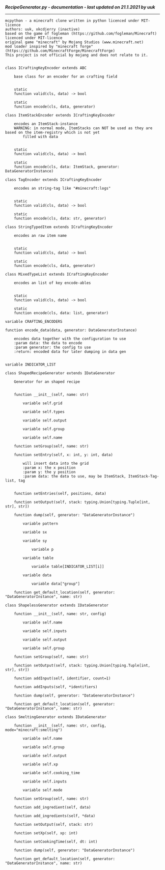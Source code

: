 ***RecipeGenerator.py - documentation - last updated on 21.1.2021 by uuk***
___

    mcpython - a minecraft clone written in python licenced under MIT-licence
    authors: uuk, xkcdjerry (inactive)
    based on the game of fogleman (https://github.com/fogleman/Minecraft) licenced under MIT-licence
    original game "minecraft" by Mojang Studios (www.minecraft.net)
    mod loader inspired by "minecraft forge" (https://github.com/MinecraftForge/MinecraftForge)
    This project is not official by mojang and does not relate to it.


    class ICraftingKeyEncoder extends ABC
        
        base class for an encoder for an crafting field


        static
        function valid(cls, data) -> bool

        static
        function encode(cls, data, generator)

    class ItemStackEncoder extends ICraftingKeyEncoder
        
        encodes an ItemStack-instance
        WARNING: in normal mode, ItemStacks can NOT be used as they are based on the item-registry which is not yet
            filled with data


        static
        function valid(cls, data) -> bool

        static
        function encode(cls, data: ItemStack, generator: DataGeneratorInstance)

    class TagEncoder extends ICraftingKeyEncoder
        
        encodes an string-tag like "#minecraft:logs"


        static
        function valid(cls, data) -> bool

        static
        function encode(cls, data: str, generator)

    class StringTypedItem extends ICraftingKeyEncoder
        
        encodes an raw item name


        static
        function valid(cls, data) -> bool

        static
        function encode(cls, data, generator)

    class MixedTypeList extends ICraftingKeyEncoder
        
        encodes an list of key encode-ables


        static
        function valid(cls, data) -> bool

        static
        function encode(cls, data: list, generator)

    variable CRAFTING_ENCODERS

    function encode_data(data, generator: DataGeneratorInstance)
        
        encodes data together with the configuration to use
        :param data: the data to encode
        :param generator: the config to use
        :return: encoded data for later dumping in data gen


    variable INDICATOR_LIST

    class ShapedRecipeGenerator extends IDataGenerator
        
        Generator for an shaped recipe


        function __init__(self, name: str)

            variable self.grid

            variable self.types

            variable self.output

            variable self.group

            variable self.name

        function setGroup(self, name: str)

        function setEntry(self, x: int, y: int, data)
            
            will insert data into the grid
            :param x: the x position
            :param y: the y position
            :param data: the data to use, may be ItemStack, ItemStack-Tag-list, tag


        function setEntries(self, positions, data)

        function setOutput(self, stack: typing.Union[typing.Tuple[int, str], str])

        function dump(self, generator: "DataGeneratorInstance")

            variable pattern

            variable sx

            variable sy

                variable p

            variable table

                variable table[INDICATOR_LIST[i]]

            variable data

                variable data["group"]

        function get_default_location(self, generator: "DataGeneratorInstance", name: str)

    class ShapelessGenerator extends IDataGenerator

        function __init__(self, name: str, config)

            variable self.name

            variable self.inputs

            variable self.output

            variable self.group

        function setGroup(self, name: str)

        function setOutput(self, stack: typing.Union[typing.Tuple[int, str], str])

        function addInput(self, identifier, count=1)

        function addInputs(self, *identifiers)

        function dump(self, generator: "DataGeneratorInstance")

        function get_default_location(self, generator: "DataGeneratorInstance", name: str)

    class SmeltingGenerator extends IDataGenerator

        function __init__(self, name: str, config, mode="minecraft:smelting")

            variable self.name

            variable self.group

            variable self.output

            variable self.xp

            variable self.cooking_time

            variable self.inputs

            variable self.mode

        function setGroup(self, name: str)

        function add_ingredient(self, data)

        function add_ingredients(self, *data)

        function setOutput(self, stack: str)

        function setXp(self, xp: int)

        function setCookingTime(self, dt: int)

        function dump(self, generator: "DataGeneratorInstance")

        function get_default_location(self, generator: "DataGeneratorInstance", name: str)